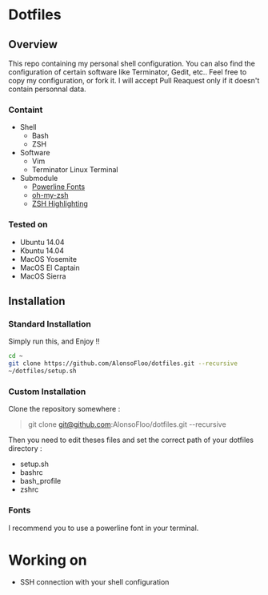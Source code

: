 # Dotfiles

## Overview

This repo containing my personal shell configuration. You can also find the configuration of certain software like Terminator, Gedit, etc..
Feel free to copy my configuration, or fork it. I will accept Pull Reaquest only if it doesn't contain personnal data.


### Containt

 * Shell
	 * Bash
	 * ZSH
 * Software
	 * Vim
	 * Terminator Linux Terminal
 * Submodule
	 * [Powerline Fonts](https://github.com/powerline/fonts)
	 * [oh-my-zsh](https://github.com/robbyrussell/oh-my-zsh)
	 * [ZSH Highlighting](https://github.com/zsh-users/zsh-syntax-highlighting)

### Tested on

* Ubuntu 14.04
* Kbuntu 14.04
* MacOS Yosemite
* MacOS El Captain
* MacOS Sierra

## Installation

### Standard Installation

Simply run this, and Enjoy !!

```sh
cd ~
git clone https://github.com/AlonsoFloo/dotfiles.git --recursive
~/dotfiles/setup.sh
```

### Custom Installation

Clone the repository somewhere :

> git clone git@github.com:AlonsoFloo/dotfiles.git --recursive

Then you need to edit theses files and set the correct path of your dotfiles directory :

* setup.sh
* bashrc
* bash_profile
* zshrc

### Fonts

I recommend you to use a powerline font in your terminal.

# Working on

* SSH connection with your shell configuration
